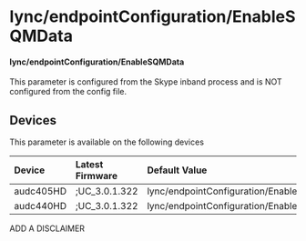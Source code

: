 ﻿---
description: lync/endpointConfiguration/EnableSQMData
search:
    keywords: ['lync','endpointConfiguration','EnableSQMData']
---

# lync/endpointConfiguration/EnableSQMData

#### lync/endpointConfiguration/EnableSQMData

This parameter is configured from the Skype inband process and is NOT configured from the config file.



## Devices
This parameter is available on the following devices

| Device | Latest Firmware | Default Value |
|:---|:---|:---|
| audc405HD | ;UC_3.0.1.322 | lync/endpointConfiguration/EnableSQMData=0 
| audc440HD | ;UC_3.0.1.322 | lync/endpointConfiguration/EnableSQMData=0 

ADD A DISCLAIMER
